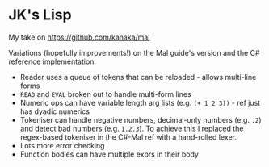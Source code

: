 # JK's Lisp
My take on https://github.com/kanaka/mal

Variations (hopefully improvements!) on the Mal guide's version and the C# reference implementation.

* Reader uses a queue of tokens that can be reloaded - allows multi-line forms
* `READ` and `EVAL` broken out to handle multi-form lines
* Numeric ops can have variable length arg lists (e.g. `(+ 1 2 3))` - ref just has dyadic numerics
* Tokeniser can handle negative numbers, decimal-only numbers (e.g. `.2`) and detect bad numbers (e.g. `1.2.3`). To achieve this I replaced the regex-based tokeniser in the C#-Mal ref with a hand-rolled lexer.
* Lots more error checking
* Function bodies can have multiple exprs in their body

